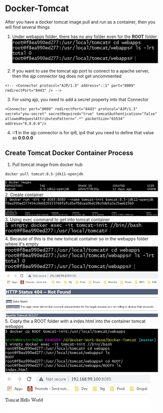 # Docker-Tomcat
After you have a docker tomcat image pull and run as a container, then you will find several things  
1. Under webapps folder, there has no any folder even for the **ROOT** folder
![Alt text](img/5.JPG?raw=true)

2. If you want to use the tomcat ajp port to connect to a apache server, then the ajp connector tag does not get uncommented
```
<!-- <Connector protocol="AJP/1.3" address="::1" port="8009" redirectPort="8443" /> -->
```
3. For using ajp, you need to add a secret property into that Connector
```
<Connector port="8009" redirectPort="8443" protocol="AJP/1.3" secret="you-secret" secretRequired="true" tomcatAuthentication="false" allowedRequestAttributesPattern=".*" packetSize="65534" address="0.0.0.0"/>
```
4. **::1** in the ajp connector is for ip6, ip4 that you need to define that value as **0.0.0.0**

## Create Tomcat Docker Container Process
1. Pull tomcat image from docker hub
```
docker pull tomcat:8.5-jdk11-openjdk
```
![Alt text](img/1.JPG?raw=true)
2. Create container  ![Alt text](img/2.JPG?raw=true)  ![Alt text](img/3.JPG?raw=true)  
3. Using exec command to get into tomcat container  ![Alt text](img/4.JPG?raw=true)  
4. Because of this is the new tomcat container so in the webapps folder where it's empty  ![Alt text](img/5.JPG?raw=true)  ![Alt text](img/6.JPG?raw=true)  
5. Copty the a ROOT folder with a index.html into the container tomcat webapps
![Alt text](img/7.JPG?raw=true)  ![Alt text](img/8.JPG?raw=true)

